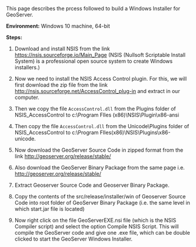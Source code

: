 This page describes the prcess followed to build a Windows Installer for GeoServer.

**Environment:** Windows 10 machine, 64-bit

**Steps:**

1. Download and install NSIS from the link https://nsis.sourceforge.io/Main_Page
(NSIS (Nullsoft Scriptable Install System) is a professional open source system to create Windows installers.)

2. Now we need to install the NSIS Access Control plugin. For this, we will first download the zip file from the link http://nsis.sourceforge.net/AccessControl_plug-in and extract in our computer. 

3. Then we copy the file `AccessControl.dll` from the Plugins folder of NSIS_AccessControl to c:\Program FIles (x86)\NSIS\Plugin\x86-ansi

4. Then copy the file `AccessControl.dll` from the Unicode\Plugins folder of NSIS_AccessControl to c:\Program FIles(x86)\NSIS\Plugins\x86-unicode.

5. Now download the GeoServer Source Code in zipped format from the link http://geoserver.org/release/stable/

6. Also download the GeoServer Binary Package from the same page i.e. http://geoserver.org/release/stable/

7. Extract Geoserver Source Code and Geoserver Binary Package.

8. Copy the contents of the src/release/installer/win of Geoserver Source Code into root folder of GeoServer Binary Package (i.e. the same level in which start.jar file is located)

9. Now right click on the file GeoServerEXE.nsi file (which is the NSIS Compiler script) and select the option Compile NSIS Script. This will compile the GeoServer code and give one .exe file, which can be double clicked to start the GeoServer Windows Installer.
